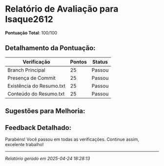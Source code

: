 
# Relatório de Avaliação para Isaque2612

**Pontuação Total**: 100/100

## Detalhamento da Pontuação:

| Verificação               | Pontos | Status |
| ------------------------- | ------ | ------ |
| Branch Principal          | 25     | Passou |
| Presença de Commit        | 25     | Passou |
| Existência do Resumo.txt  | 25     | Passou |
| Conteúdo do Resumo.txt    | 25     | Passou |


## Sugestões para Melhoria:


## Feedback Detalhado:
Parabéns! Você passou em todas as verificações. Continue assim, excelente trabalho!

---

*Relatório gerado em 2025-04-24 18:28:13*
    